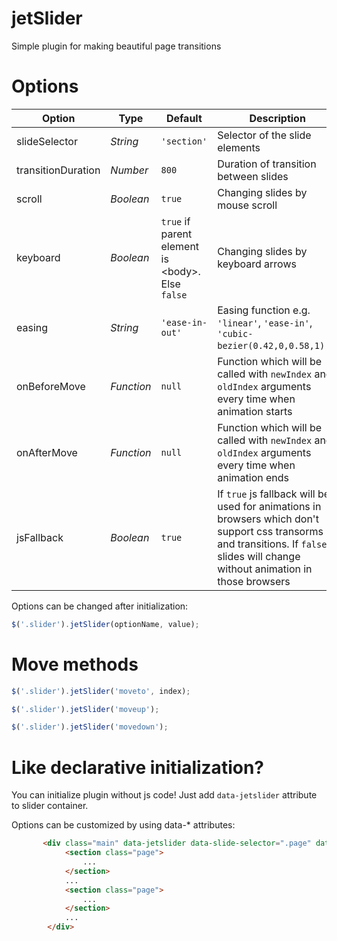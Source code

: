 jetSlider
=========

Simple plugin for making beautiful page transitions


Options
=======

| Option             | Type       | Default                                                | Description |
| ------------------ | ---------- | ------------------------------------------------------ | ----------- |
| slideSelector      | *String*   | `'section'`                                            | Selector of the slide elements |
| transitionDuration | *Number*   | `800`                                                  | Duration of transition between slides |
| scroll             | *Boolean*  | `true`                                                 | Changing slides by mouse scroll |
| keyboard           | *Boolean*  | `true` if parent element is &lt;body&gt;. Else `false` | Changing slides by keyboard arrows |
| easing             | *String*   | `'ease-in-out'`                                        | Easing function e.g. `'linear'`, `'ease-in'`, `'cubic-bezier(0.42,0,0.58,1)'`... |
| onBeforeMove       | *Function* | `null`                                                 | Function which will be called with `newIndex` and `oldIndex` arguments every time when animation starts |
| onAfterMove        | *Function* | `null`                                                 | Function which will be called with `newIndex` and `oldIndex` arguments every time when animation ends |
| jsFallback         | *Boolean*  | `true`                                                 | If `true` js fallback will be used for animations in browsers which don't support css transorms and transitions. If `false` slides will change without animation in those browsers |


Options can be changed after initialization:
```javascript
$('.slider').jetSlider(optionName, value);
```

Move methods
============

```javascript
$('.slider').jetSlider('moveto', index);
```

```javascript
$('.slider').jetSlider('moveup');
```

```javascript
$('.slider').jetSlider('movedown');
```


Like declarative initialization?
================================

You can initialize plugin without js code! Just add `data-jetslider` attribute to slider container.

Options can be customized by using data-* attributes:

```html
       <div class="main" data-jetslider data-slide-selector=".page" data-transition-duration="2000" data-easing="ease-in">
            <section class="page">
                ...
            </section>
            ...
            <section class="page">
                ...
            </section>
            ...
        </div>
```
